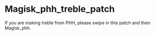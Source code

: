 # Magisk_phh_treble_patch
If you are making treble from PHH, please swipe in this patch and then Magisk_phh.
